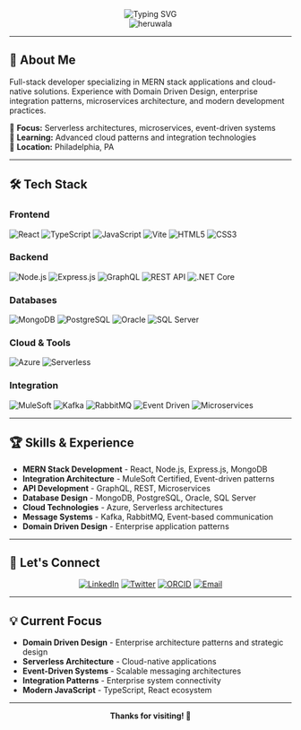 <!-- Header with animated typing effect -->
<div align="center">
  <img src="https://readme-typing-svg.herokuapp.com?font=Fira+Code&size=32&duration=2800&pause=2000&color=A855F7&center=true&vCenter=true&width=940&lines=Hi+👋+I'm+Dhaval+Heruwala;Full-Stack+Developer;MERN+Stack+%26+Cloud+Solutions" alt="Typing SVG" />
</div>

<!-- Profile Views Counter -->
<div align="center">
  <img src="https://komarev.com/ghpvc/?username=heruwala&label=Profile%20views&color=0e75b6&style=flat" alt="heruwala" />
</div>

---

## 🚀 About Me

Full-stack developer specializing in MERN stack applications and cloud-native solutions. Experience with Domain Driven Design, enterprise integration patterns, microservices architecture, and modern development practices.

🎯 **Focus:** Serverless architectures, microservices, event-driven systems  
🌱 **Learning:** Advanced cloud patterns and integration technologies  
📍 **Location:** Philadelphia, PA

---

## 🛠️ Tech Stack

### **Frontend**
<div align="left">
  <img src="https://img.shields.io/badge/React-20232A?style=for-the-badge&logo=react&logoColor=61DAFB" alt="React" />
  <img src="https://img.shields.io/badge/TypeScript-007ACC?style=for-the-badge&logo=typescript&logoColor=white" alt="TypeScript" />
  <img src="https://img.shields.io/badge/JavaScript-323330?style=for-the-badge&logo=javascript&logoColor=F7DF1E" alt="JavaScript" />
  <img src="https://img.shields.io/badge/Vite-646CFF?style=for-the-badge&logo=vite&logoColor=white" alt="Vite" />
  <img src="https://img.shields.io/badge/HTML5-E34F26?style=for-the-badge&logo=html5&logoColor=white" alt="HTML5" />
  <img src="https://img.shields.io/badge/CSS3-1572B6?style=for-the-badge&logo=css3&logoColor=white" alt="CSS3" />
</div>

### **Backend**
<div align="left">
  <img src="https://img.shields.io/badge/Node.js-339933?style=for-the-badge&logo=nodedotjs&logoColor=white" alt="Node.js" />
  <img src="https://img.shields.io/badge/Express.js-000000?style=for-the-badge&logo=express&logoColor=white" alt="Express.js" />
  <img src="https://img.shields.io/badge/GraphQL-E10098?style=for-the-badge&logo=graphql&logoColor=white" alt="GraphQL" />
  <img src="https://img.shields.io/badge/REST-02569B?style=for-the-badge&logo=rest&logoColor=white" alt="REST API" />
  <img src="https://img.shields.io/badge/.NET_Core-512BD4?style=for-the-badge&logo=dotnet&logoColor=white" alt=".NET Core" />
</div>

### **Databases**
<div align="left">
  <img src="https://img.shields.io/badge/MongoDB-4EA94B?style=for-the-badge&logo=mongodb&logoColor=white" alt="MongoDB" />
  <img src="https://img.shields.io/badge/PostgreSQL-316192?style=for-the-badge&logo=postgresql&logoColor=white" alt="PostgreSQL" />
  <img src="https://img.shields.io/badge/Oracle-F80000?style=for-the-badge&logo=oracle&logoColor=white" alt="Oracle" />
  <img src="https://img.shields.io/badge/SQL_Server-CC2927?style=for-the-badge&logo=microsoft-sql-server&logoColor=white" alt="SQL Server" />
</div>

### **Cloud & Tools**
<div align="left">
  <img src="https://img.shields.io/badge/Microsoft_Azure-0078D4?style=for-the-badge&logo=microsoft-azure&logoColor=white" alt="Azure" />
  <img src="https://img.shields.io/badge/Serverless-FD5750?style=for-the-badge&logo=serverless&logoColor=white" alt="Serverless" />
</div>

### **Integration**
<div align="left">
  <img src="https://img.shields.io/badge/MuleSoft-0078D4?style=for-the-badge&logo=mulesoft&logoColor=white" alt="MuleSoft" />
  <img src="https://img.shields.io/badge/Apache_Kafka-231F20?style=for-the-badge&logo=apache-kafka&logoColor=white" alt="Kafka" />
  <img src="https://img.shields.io/badge/RabbitMQ-FF6600?style=for-the-badge&logo=rabbitmq&logoColor=white" alt="RabbitMQ" />
  <img src="https://img.shields.io/badge/Event_Driven-4285F4?style=for-the-badge&logo=google-cloud&logoColor=white" alt="Event Driven" />
  <img src="https://img.shields.io/badge/Microservices-FF6B6B?style=for-the-badge&logo=microservices&logoColor=white" alt="Microservices" />
</div>

---

## 🏆 Skills & Experience

- **MERN Stack Development** - React, Node.js, Express.js, MongoDB
- **Integration Architecture** - MuleSoft Certified, Event-driven patterns
- **API Development** - GraphQL, REST, Microservices
- **Database Design** - MongoDB, PostgreSQL, Oracle, SQL Server
- **Cloud Technologies** - Azure, Serverless architectures
- **Message Systems** - Kafka, RabbitMQ, Event-based communication
- **Domain Driven Design** - Enterprise application patterns

---

## 🤝 Let's Connect

<div align="center">
  
[![LinkedIn](https://img.shields.io/badge/LinkedIn-0077B5?style=for-the-badge&logo=linkedin&logoColor=white)](https://linkedin.com/in/heruwala)
[![Twitter](https://img.shields.io/badge/Twitter-1DA1F2?style=for-the-badge&logo=twitter&logoColor=white)](https://twitter.com/heruwala)
[![ORCID](https://img.shields.io/badge/ORCID-A6CE39?style=for-the-badge&logo=orcid&logoColor=white)](https://orcid.org/0009-0001-6056-9675)
[![Email](https://img.shields.io/badge/Email-D14836?style=for-the-badge&logo=gmail&logoColor=white)](mailto:dhaval@heruwala.com)

</div>

---

## 💡 Current Focus

- **Domain Driven Design** - Enterprise architecture patterns and strategic design
- **Serverless Architecture** - Cloud-native applications
- **Event-Driven Systems** - Scalable messaging architectures
- **Integration Patterns** - Enterprise system connectivity
- **Modern JavaScript** - TypeScript, React ecosystem

---

<div align="center">
  
  **Thanks for visiting! 🚀**
  
</div>
